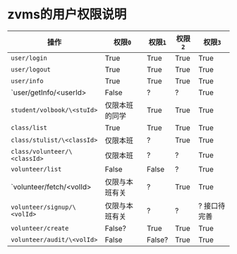 # zvms的用户权限说明

| 操作 | 权限`0` | 权限`1` | 权限`2` | 权限`3` |
| --- | --- | --- | --- | --- |
| `user/login` | True | True | True | True |
| `user/logout` | True | True | True | True |
| `user/info` | True | True | True | True |
| `user/getInfo/\<userId> | False | ? | ? | True |
| `student/volbook/\<stuId>` | 仅限本班的同学 | True | True | True |
| `class/list` | True | True | True | True |
| `class/stulist/\<classId>` | 仅限本班 | ? | True | True |
| `class/volunteer/\<classId>` | 仅限本班 | ? | ? | True |
| `volunteer/list` | False | False | ? | True |
| `volunteer/fetch/\<volId> | 仅限与本班有关 | ? | True | True |
| `volunteer/signup/\<volId>` | 仅限与本班有关 | ? | ? | ? 接口待完善 |
| `volunteer/create` | False? | True | True | True |
| `volunteer/audit/\<volId>` | False | False? | True | True |